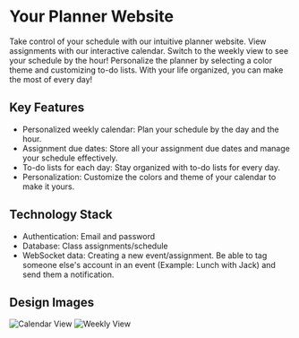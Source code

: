 # Your Planner Website

Take control of your schedule with our intuitive planner website. View assignments with our interactive calendar. Switch to the weekly view to see your schedule by the hour! Personalize the planner by selecting a color theme and customizing to-do lists. With your life organized, you can make the most of every day!

## Key Features

- Personalized weekly calendar: Plan your schedule by the day and the hour.
- Assignment due dates: Store all your assignment due dates and manage your schedule effectively.
- To-do lists for each day: Stay organized with to-do lists for every day.
- Personalization: Customize the colors and theme of your calendar to make it yours.

## Technology Stack

- Authentication: Email and password
- Database: Class assignments/schedule
- WebSocket data: Creating a new event/assignment. Be able to tag someone else's account in an event (Example: Lunch with Jack) and send them a notification.

## Design Images

![Calendar View](/Users/delaneyreed/Desktop/startup/design_images/Startup_Calendar_View.JPG)
![Weekly View](/Users/delaneyreed/Desktop/startup/design_images/Startup_Weekly_View.JPG)
